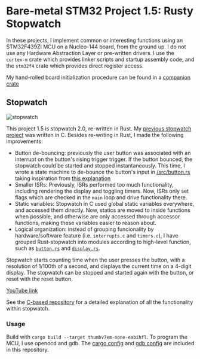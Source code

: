# Bare-metal STM32 Project 1.5: Rusty Stopwatch

In these projects, I implement common or interesting functions using
an STM32F439ZI MCU on a Nucleo-144 board, from the ground up. I do not
use any Hardware Abstraction Layer or pre-written drivers. I use the
`cortex-m` crate which provides linker scripts and startup assembly code,
and the `stm32f4` crate which provides direct register access.

My hand-rolled board initialization procedure can be found in a [companion crate](https://github.com/jonah-saltzman/stm32f439_startup)

## Stopwatch

![stopwatch](https://i.imgur.com/WD1U2QS.jpg)

This project 1.5 is stopwatch 2.0, re-written in Rust. My [previous stopwatch project](https://github.com/jonah-saltzman/bare-metal-stopwatch/)
was written in C. Besides re-writing in Rust, I made the following improvements:
- Button de-bouncing: previously the user button was associated with an interrupt on
the button's rising trigger trigger. If the button bounced, the stopwatch could be
started and stopped instantaneously. This time, I wrote a state machine to de-bounce
the button's input in [/src/button.rs](/src/button.rs) taking inspiration from
[this explanation](https://www.eeweb.com/debouncing-push-buttons-using-a-state-machine-approach/)
- Smaller ISRs: Previously, ISRs performed too much functionality, including rendering
the display and toggling timers. Now, ISRs only set flags which are checked in the `main`
loop and drive functionality there.
- Static variables: Stopwatch in C used global static variables everywhere, and accessed
them directly. Now, statics are moved to inside functions when possible, and otherwise
are only accessed through accessor functions, making these variables easier to reason about.
- Logical organization: instead of grouping funcionality by hardware/software feature (i.e.
`interrupts.c` and `timers.c`), I have grouped Rust-stopwatch into modules according to
high-level function, such as [`button.rs`](/src/button.rs) and [`display.rs`](/src/display.rs).

Stopwatch starts counting time when the user presses the button, with a resolution
of 1/100th of a second, and displays the current time on a 4-digit display. The
stopwatch can be stopped and started again with the button, or reset with the reset
button.

[YouTube link](https://www.youtube.com/shorts/_y3RYFs5QW8)

See the [C-based repository](https://github.com/jonah-saltzman/bare-metal-stopwatch/) for a detailed explanation of all the functionality within stopwatch.

### Usage
Build with `cargo build --target thumbv7em-none-eabihfl`. To program the MCU,
I use openocd and gdb. The [cargo config](/.cargo/config.toml) and [gdb config](/openocd.gdb)
are included in this repository.
